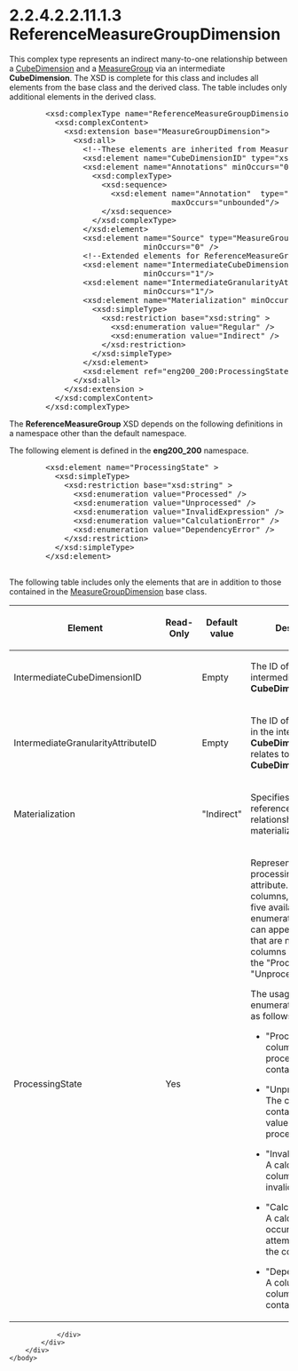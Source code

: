 <html dir="LTR" xmlns:mshelp="http://msdn.microsoft.com/mshelp" xmlns:ddue="http://ddue.schemas.microsoft.com/authoring/2003/5" xmlns:xlink="http://www.w3.org/1999/xlink" xmlns:tool="http://www.microsoft.com/tooltip">
    <head>
        <meta http-equiv="Content-Type" content="text/html; CHARSET=utf-8"></meta>
        <meta name="save" content="history"></meta>
        <title>2.2.4.2.2.11.1.3 ReferenceMeasureGroupDimension</title>
        <xml>
            <mshelp:toctitle title="2.2.4.2.2.11.1.3 ReferenceMeasureGroupDimension"></mshelp:toctitle>
            <mshelp:rltitle title="[MS-SSAS]: ReferenceMeasureGroupDimension"></mshelp:rltitle>
            <mshelp:keyword index="A" term="8c14f34b-7c02-4ad8-8e1e-723ee00c6f99"></mshelp:keyword>
            <mshelp:attr name="DCSext.ContentType" value="open specification"></mshelp:attr>
            <mshelp:attr name="AssetID" value="8c14f34b-7c02-4ad8-8e1e-723ee00c6f99"></mshelp:attr>
            <mshelp:attr name="TopicType" value="kbRef"></mshelp:attr>
            <mshelp:attr name="DCSext.Title" value="[MS-SSAS]: ReferenceMeasureGroupDimension" />
        </xml>
    </head>
    <body>
        <div id="header">
            <h1 class="heading">2.2.4.2.2.11.1.3 ReferenceMeasureGroupDimension</h1>
        </div>
        <div id="mainSection">
            <div id="mainBody">
                <div id="allHistory" class="saveHistory"></div>
                <div id="sectionSection0" class="section" name="collapseableSection">
                    

<p>This complex type represents an indirect many-to-one
relationship between a <a href="7b4ec273-230d-4558-801f-3e7dff015ddc.html">CubeDimension</a>
and a <a href="da8a6ff0-01ea-491e-9041-c2d97f28544e.html">MeasureGroup</a> via
an intermediate <b>CubeDimension</b>. The XSD is complete for this class and
includes all elements from the base class and the derived class. The table
includes only additional elements in the derived class.</p>

<dl>
<dd>
<div><pre>   &lt;xsd:complexType name=&quot;ReferenceMeasureGroupDimension&quot;&gt;
     &lt;xsd:complexContent&gt;
       &lt;xsd:extension base=&quot;MeasureGroupDimension&quot;&gt;
         &lt;xsd:all&gt;
           &lt;!--These elements are inherited from MeasureGroupDimension--&gt;
           &lt;xsd:element name=&quot;CubeDimensionID&quot; type=&quot;xsd:string&quot;/&gt;
           &lt;xsd:element name=&quot;Annotations&quot; minOccurs=&quot;0&quot;&gt;
             &lt;xsd:complexType&gt;
               &lt;xsd:sequence&gt;
                 &lt;xsd:element name=&quot;Annotation&quot;  type=&quot;Annotation&quot; minOccurs=&quot;0&quot;
                              maxOccurs=&quot;unbounded&quot;/&gt;
               &lt;/xsd:sequence&gt;
             &lt;/xsd:complexType&gt;
           &lt;/xsd:element&gt;
           &lt;xsd:element name=&quot;Source&quot; type=&quot;MeasureGroupDimensionBinding&quot;
                        minOccurs=&quot;0&quot; /&gt;
           &lt;!--Extended elements for ReferenceMeasureGroupDimension object--&gt;
           &lt;xsd:element name=&quot;IntermediateCubeDimensionID&quot; type=&quot;xsd:string&quot;
                        minOccurs=&quot;1&quot;/&gt;
           &lt;xsd:element name=&quot;IntermediateGranularityAttributeID&quot; type=&quot;xsd:string&quot;
                        minOccurs=&quot;1&quot;/&gt;
           &lt;xsd:element name=&quot;Materialization&quot; minOccurs=&quot;0&quot;&gt;
             &lt;xsd:simpleType&gt;
               &lt;xsd:restriction base=&quot;xsd:string&quot; &gt;
                 &lt;xsd:enumeration value=&quot;Regular&quot; /&gt;
                 &lt;xsd:enumeration value=&quot;Indirect&quot; /&gt;
               &lt;/xsd:restriction&gt;
             &lt;/xsd:simpleType&gt;
           &lt;/xsd:element&gt;
           &lt;xsd:element ref=&quot;eng200_200:ProcessingState&quot; minOccurs=&quot;0&quot; /&gt;
         &lt;/xsd:all&gt;
       &lt;/xsd:extension &gt;
     &lt;/xsd:complexContent&gt;
   &lt;/xsd:complexType&gt;
</pre></div>
</dd></dl>

<p>The <b>ReferenceMeasureGroup</b> XSD depends on the
following definitions in a namespace other than the default namespace.</p>

<p>The following element is defined in the <b>eng200_200</b>
namespace.</p>

<dl>
<dd>
<div><pre>   &lt;xsd:element name=&quot;ProcessingState&quot; &gt;
     &lt;xsd:simpleType&gt;
       &lt;xsd:restriction base=&quot;xsd:string&quot; &gt;
         &lt;xsd:enumeration value=&quot;Processed&quot; /&gt;
         &lt;xsd:enumeration value=&quot;Unprocessed&quot; /&gt;
         &lt;xsd:enumeration value=&quot;InvalidExpression&quot; /&gt;
         &lt;xsd:enumeration value=&quot;CalculationError&quot; /&gt;
         &lt;xsd:enumeration value=&quot;DependencyError&quot; /&gt;
       &lt;/xsd:restriction&gt;
     &lt;/xsd:simpleType&gt;
   &lt;/xsd:element&gt;
            
</pre></div>
</dd></dl>

<p>The following table includes only the elements that are in
addition to those contained in the <a href="7309c97f-512e-4ada-8313-02f0ae8e21df.html">MeasureGroupDimension</a> base
class.</p>

<table>
 <thead>
  <tr>
   <th>
   <p>Element</p>
   </th>
   <th>
   <p>Read-Only</p>
   </th>
   <th>
   <p>Default value</p>
   </th>
   <th>
   <p>Description</p>
   </th>
  </tr>
 </thead>
 <tr>
  <td>
  <p>IntermediateCubeDimensionID</p>
  </td>
  <td>
  <p> </p>
  </td>
  <td>
  <p>Empty</p>
  </td>
  <td>
  <p>The ID of the intermediate <b>CubeDimension</b>.</p>
  </td>
 </tr>
 <tr>
  <td>
  <p>IntermediateGranularityAttributeID</p>
  </td>
  <td>
  <p> </p>
  </td>
  <td>
  <p>Empty</p>
  </td>
  <td>
  <p>The ID of the attribute in the intermediate <b>CubeDimension</b>
  that relates to this <b>CubeDimension</b>.</p>
  </td>
 </tr>
 <tr>
  <td>
  <p>Materialization</p>
  </td>
  <td>
  <p> </p>
  </td>
  <td>
  <p>&quot;Indirect&quot;</p>
  </td>
  <td>
  <p>Specifies how the reference dimension relationship is
  materialized.</p>
  </td>
 </tr>
 <tr>
  <td>
  <p>ProcessingState</p>
  </td>
  <td>
  <p>Yes</p>
  </td>
  <td>
  <p> </p>
  </td>
  <td>
  <p>Represents the processing state of the attribute. For
  calculated columns, any of the five available enumeration values can appear.
  Attributes that are not calculated columns can have only the
  &quot;Processed&quot; or &quot;Unprocessed&quot; values.</p>
  <p>The usages of the enumeration values are as follows:</p>
  <ul><li><p><span><span>  
  </span></span><span>&quot;Processed&quot;: The column
  has been processed and contains data.</span></p>
  </li><li><p><span><span>  
  </span></span><span>&quot;Unprocessed&quot;: The
  column contains all NULL values and requires processing. </span></p>
  </li><li><p><span><span>  
  </span></span><span>&quot;InvalidExpression&quot;: A
  calculated column contains an invalid expression. </span></p>
  </li><li><p><span><span>  
  </span></span><span>&quot;CalculationError&quot;: A
  calculation error occurred during an attempt to process the column.</span></p>
  </li><li><p><span><span>  
  </span></span><span>&quot;DependencyError&quot;: A
  column that this column depends on contains an error. </span></p>
  </li></ul></td>
 </tr>
</table>

<p> </p>


                </div>
            </div>
        </div>
    </body>
</html>